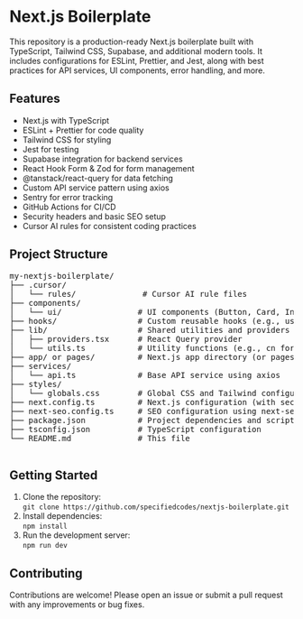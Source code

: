 
<body>
  <h1>Next.js Boilerplate</h1>
  <p>This repository is a production-ready Next.js boilerplate built with TypeScript, Tailwind CSS, Supabase, and additional modern tools. It includes configurations for ESLint, Prettier, and Jest, along with best practices for API services, UI components, error handling, and more.</p>

  <h2>Features</h2>
  <ul>
    <li>Next.js with TypeScript</li>
    <li>ESLint + Prettier for code quality</li>
    <li>Tailwind CSS for styling</li>
    <li>Jest for testing</li>
    <li>Supabase integration for backend services</li>
    <li>React Hook Form & Zod for form management</li>
    <li>@tanstack/react-query for data fetching</li>
    <li>Custom API service pattern using axios</li>
    <li>Sentry for error tracking</li>
    <li>GitHub Actions for CI/CD</li>
    <li>Security headers and basic SEO setup</li>
    <li>Cursor AI rules for consistent coding practices</li>
  </ul>

  <h2>Project Structure</h2>
  <pre>
my-nextjs-boilerplate/
├── .cursor/
│   └── rules/              # Cursor AI rule files
├── components/
│   └── ui/                # UI components (Button, Card, Input, LoadingSpinner, etc.)
├── hooks/                 # Custom reusable hooks (e.g., useLoading, useSubmit)
├── lib/                   # Shared utilities and providers
│   ├── providers.tsx      # React Query provider
│   └── utils.ts           # Utility functions (e.g., cn for Tailwind classes)
├── app/ or pages/         # Next.js app directory (or pages directory, depending on your structure)
├── services/
│   └── api.ts             # Base API service using axios
├── styles/
│   └── globals.css        # Global CSS and Tailwind configuration
├── next.config.ts         # Next.js configuration (with security headers)
├── next-seo.config.ts     # SEO configuration using next-seo
├── package.json           # Project dependencies and scripts
├── tsconfig.json          # TypeScript configuration
└── README.md              # This file
  </pre>

  <h2>Getting Started</h2>
  <ol>
    <li>Clone the repository:
      <br><code>git clone https://github.com/specifiedcodes/nextjs-boilerplate.git</code>
    </li>
    <li>Install dependencies:
      <br><code>npm install</code>
    </li>
    <li>Run the development server:
      <br><code>npm run dev</code>
    </li>
  </ol>

  <h2>Contributing</h2>
  <p>Contributions are welcome! Please open an issue or submit a pull request with any improvements or bug fixes.</p>
</body>
</html>
